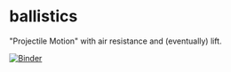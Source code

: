 # ballistics
"Projectile Motion" with air resistance and (eventually) lift.

[![Binder](https://mybinder.org/badge_logo.svg)](https://mybinder.org/v2/gh/SilentAsAShadow/ballistics/master)
